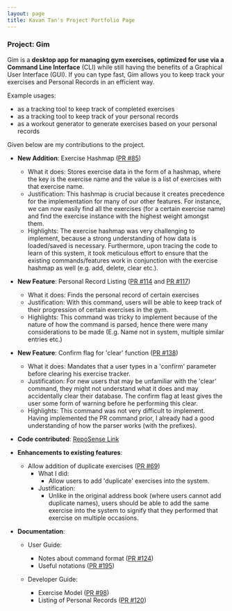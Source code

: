 ```yaml
---
layout: page
title: Kavan Tan's Project Portfolio Page
---
```


### Project: Gim

Gim is a **desktop app for managing gym exercises, optimized for use via a Command Line Interface** (CLI) while still having the benefits of a Graphical User Interface (GUI). If you can type fast, Gim allows you to keep track your exercises and Personal Records in an efficient way.

Example usages:
* as a tracking tool to keep track of completed exercises
* as a tracking tool to keep track of your personal records
* as a workout generator to generate exercises based on your personal records


Given below are my contributions to the project.

* **New Addition**: Exercise Hashmap ([PR #85](https://github.com/AY2223S1-CS2103T-T15-4/tp/pull/85))
  * What it does: Stores exercise data in the form of a hashmap, where the key is the exercise name and the value is a list of exercises with that exercise name.
  * Justification: This hashmap is crucial because it creates precedence for the implementation for many of our other features. For instance, we can now easily find all the exercises (for a certain exercise name) and find the exercise instance with the highest weight amongst them.
  * Highlights: The exercise hashmap was very challenging to implement, because a strong understanding of how data is loaded/saved is necessary. Furthermore, upon tracing the code to learn of this system, it took meticulous effort to ensure that the existing commands/features work in conjunction with the exercise hashmap as well (e.g. add, delete, clear etc.). 

* **New Feature**: Personal Record Listing ([PR #114](https://github.com/AY2223S1-CS2103T-T15-4/tp/pull/114) and [PR #117](https://github.com/AY2223S1-CS2103T-T15-4/tp/pull/117))
  * What it does: Finds the personal record of certain exercises
  * Justification: With this command, users will be able to keep track of their progression of certain exercises in the gym.
  * Highlights: This command was tricky to implement because of the nature of how the command is parsed, hence there were many considerations to be made (E.g. Name not in system, multiple similar entries etc.)

* **New Feature**: Confirm flag for 'clear' function ([PR #138](https://github.com/AY2223S1-CS2103T-T15-4/tp/pull/138))
  * What it does: Mandates that a user types in a 'confirm' parameter before clearing his exercise tracker.
  * Justification: For new users that may be unfamiliar with the 'clear' command, they might not understand what it does and may accidentally clear their database. The confirm flag at least gives the user some form of warning before he performing this clear.
  * Highlights: This command was not very difficult to implement. Having implemented the PR command prior, I already had a good understanding of how the parser works (with the prefixes).

* **Code contributed**: [RepoSense Link](https://nus-cs2103-ay2223s1.github.io/tp-dashboard/?search=kavantan&breakdown=true&sort=groupTitle&sortWithin=title&since=2022-09-16&timeframe=commit&mergegroup=&groupSelect=groupByRepos&checkedFileTypes=docs~functional-code~test-code~other)

* **Enhancements to existing features**:
  * Allow addition of duplicate exercises ([PR #69](https://github.com/AY2223S1-CS2103T-T15-4/tp/pull/69))
    * What I did:
      * Allow users to add 'duplicate' exercises into the system.
    * Justification:
      * Unlike in the original address book (where users cannot add duplicate names), users should be able to add the same exercise into the system to signify that they performed that exercise on multiple occasions.

* **Documentation**:
  * User Guide:
    * Notes about command format ([PR #124](https://github.com/AY2223S1-CS2103T-T15-4/tp/pull/124))
    * Useful notations ([PR #195](https://github.com/AY2223S1-CS2103T-T15-4/tp/pull/195))

  * Developer Guide:
    * Exercise Model ([PR #98](https://github.com/AY2223S1-CS2103T-T15-4/tp/pull/98))
    * Listing of Personal Records ([PR #120](https://github.com/AY2223S1-CS2103T-T15-4/tp/pull/120))

